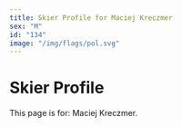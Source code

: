 ```yaml
---
title: Skier Profile for Maciej Kreczmer
sex: "M"
id: "134"
image: "/img/flags/pol.svg" 
---
```


# Skier Profile

This page is for: Maciej Kreczmer.
    